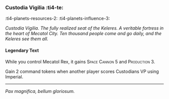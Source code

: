 ### Custodia Vigilia :ti4-te:

:ti4-planets-resources-2: :ti4-planets-influence-3:

*Custodia Vigilia. 
The fully realized seat of the Keleres.
A veritable fortress in the heart of Mecatol City.
Ten thousand people come and go daily, and the Keleres see them all.*

#### Legendary Text

While you control Mecatol Rex, it gains <span style="font-variant:small-caps;">Space Cannon</span> 5 and <span style="font-variant:small-caps;">Production</span> 3.

Gain 2 command tokens when another player scores Custodians VP using Imperial.

---

_Pax magnifica, bellum gloriosum._
